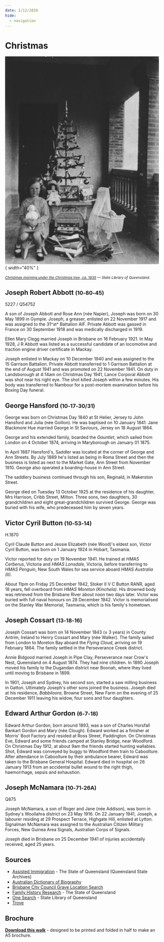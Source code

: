 ```yaml
---
date: 1/12/2018
hide:
  - navigation
---
```


# Christmas

![](../assets/christmas-1935.jpg){ width="40%" }  

*<small>[Christmas morning under the Christmas tree, ca. 1935](http://onesearch.slq.qld.gov.au/permalink/f/1upgmng/slq_alma21220399300002061) — State Library of Queensland.</small>*

<!--

???+ Example "Directions" 

    Starting point
    Walking directions to first headstone... is the grave of...
    
    ![](../assets/404.png){ width="15%" }

-->

## Joseph Robert Abbott <small>(10‑80‑45)</small>

5227 / Q54752

A son of Joseph Abbott and Rose Ann (née Napier), Joseph was born on 30 May 1899 in Gympie. Joseph, a greaser, enlisted on 22 November 1917 and was assigned to the 31^st^ Battalion AIF. Private Abbott was gassed in France on 30  September 1918 and was medically discharged in 1919.

Ellen Mary Clegg married Joseph in Brisbane on 16 February 1921. In May 1928, J R Abbott was listed as a successful candidate of an locomotive and traction engine driver certificate in Mackay.

Joseph enlisted in Mackay on 10 December 1940 and was assigned to the 15 Garrison Battalion. Private Abbott transferred to 1 Garrison Battalion at the end of August 1941 and was promoted on 22 November 1941. On duty in Landsborough at 4:14am on Christmas Day 1941, Lance Corporal Abbott was shot near his right eye. The shot killed Joseph within a few minutes. His body was transferred to Nambour for a post-mortem examination before his Boxing Day funeral.

<!--

??? Example "Directions" 

    Walking directions to next headstone... is the grave of...
    
    ![](../assets/404.png){ width="15%" }
    
-->


## George Hansford <small>(10‑17‑30/31)</small>

George was born on Christmas Day 1840 at St Helier, Jersey to John Hansford and Julia (née Goillon). He was baptised on 10 January 1841. Jane Blackmore Hue married George in St Saviours, Jersey on 18 August 1864. 

George and his extended family, boarded the *Gauntlet*, which sailed from London on 4 October 1874, arriving in Maryborough on January 01 1875.

In April 1887 Hansford's, Saddler was located at the corner of George and Ann Streets. By July 1889 he's listed as being in Roma Street and then the business is listed as next to the Market Gate, Ann Street from November 1910. George also operated a boarding-house in Ann Street.

The saddlery business continued through his son, Reginald, in Makerston Street. 

George died on Tuesday 13 October 1925 at the residence of his daughter, Mrs Harrison, Cribb Street, Milton. Three sons, two daughters, 30 grandchildren and eight great-grandchildren survived George. George was buried with his wife, who predeceased him by seven years.

## Victor Cyril Button <small>(10‑53‑14)</small>

H.1870

Cyril Claude Button and Jessie Elizabeth (née Wood)'s eldest son, Victor Cyril Button, was born on 1 January 1924 in Hobart, Tasmania.

Victor reported for duty on 19 November 1941. He trained at *HMAS Cerberus*, Victoria and *HMAS Lonsdale*, Victoria, before transferring to *HMAS Penguin*, New South Wales for sea service aboard *HMAS Australia (II)*.

About 11pm on Friday 25 December 1942, Stoker II V C Button RANR, aged 18 years, fell overboard from *HMAS Moreton (Kinchela)*. His drowned body was retrieved from the Brisbane River about noon two days later. Victor was buried with full naval honours on 28 December 1942. Victor is memorialised on the Stanley War Memorial, Tasmania, which is his family's hometown.

## Joseph Cossart <small>(13‑18‑16)</small>

Joseph Cossart was born on 14 November 1843 (± 3 years) in County Antrim, Ireland to Henry Cossart and Mary (née Walker). The family sailed from London to Moreton Bay aboard the *Flying Cloud*, arriving on 19 February 1864. The family settled in the Perseverance Creek district. 

Annie Bidgood married Joseph in Pipe Clay, Perseverance near Crow's Nest, Queensland on 4 August 1874. They had nine children.
In 1890 Joseph moved his family to the Dugandan district near Boonah, where they lived until moving to Brisbane in 1899.

In 1901, Joseph and Sydney, his second son, started a saw milling business in Gatton. Ultimately Joseph's other sons joined the business.
Joseph died at his residence, *Babbiloora*, Browne Street, New Farm on the evening of 25 December 1911 leaving his widow, four sons and four daughters.

## Edward Arthur Gordon <small>(6‑7‑18)</small>

Edward Arthur Gordon, born around 1893, was a son of Charles Horsfall Bankart Gordon and Mary (née Clough). Edward worked as a finisher at Morris' Boot Factory and resided at Ross Street, Paddington. On Christmas Eve, Edward and some friends camped at Stanley Bridge, near Woodford. On Christmas Day 1912, at about 9am the friends started hunting wallabies. Shot, Edward was conveyed by buggy to Woodford then train to Caboolture. After attendance in Caboolture by their ambulance bearer, Edward was taken to the Brisbane General Hospital.
Edward died in hospital on 26 January 1913 from an accidental bullet wound to the right thigh, haemorrhage, sepsis and exhaustion.

## Joseph McNamara <small>(10‑71‑26A)</small>

Q875  <!-- What is this number -->

Joseph McNamara, a son of Roger and Jane (née Addison), was born in Sydney's Woollahra district on 23 May 1916. On 22 January 1941, Joseph, a labourer residing at 29 Prospect Terrace, Highgate Hill, enlisted at Lytton. Signalman McNamara <!-- (Q875) --> was assigned to the Australian Citizen Military Forces, New Guinea Area Signals, Australian Corps of Signals.

Joseph died in Brisbane on 25 December 1941 of injuries accidentally received, aged 25 years.


## Sources

- [Assisted Immigration](https://www.qld.gov.au/recreation/arts/heritage/archives/collection/immigration) - The State of Queensland (Queensland State Archives)
- [Australian Dictionary of Biography](https://adb.anu.edu.au)
- [Brisbane City Council Grave Location Search](http://graves.brisbane.qld.gov.au)
- [Family History Research](https://www.familyhistory.bdm.qld.gov.au) - The State of Queensland
- [One Search](http://onesearch.slq.qld.gov.au/primo-explore/search?vid=SLQ) - State Library of Queensland
- [Trove](https://trove.nla.gov.au)

<div class="noprint" markdown="1">

## Brochure

**[Download this walk](../assets/guides/one-day-christmas.pdf)** - designed to be printed and folded in half to make an A5 brochure.

</div>
